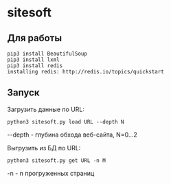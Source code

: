 # sitesoft

## Для работы

    pip3 install BeautifulSoup
    pip3 install lxml
    pip3 install redis
    installing redis: http://redis.io/topics/quickstart


## Запуск

  Загрузить данные по URL: 
  
    python3 sitesoft.py load URL --depth N
  --depth - глубина обхода веб-сайта, N=0...2
  
  Выгрузить из БД по URL: 
  
    python3 sitesoft.py get URL -n M
  -n - n прогруженных страниц
